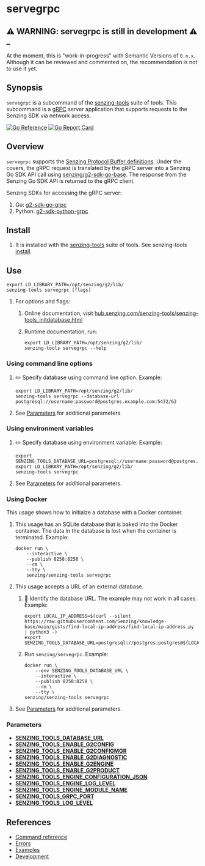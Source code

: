 # servegrpc

## :warning: WARNING: servegrpc is still in development :warning: _

At the moment, this is "work-in-progress" with Semantic Versions of `0.n.x`.
Although it can be reviewed and commented on,
the recommendation is not to use it yet.

## Synopsis

`servegrpc` is a subcommand of the
[senzing-tools](https://github.com/Senzing/senzing-tools)
suite of tools.
This subcommand is a
[gRPC](https://grpc.io/)
server application that supports requests to the Senzing SDK via network access.

[![Go Reference](https://pkg.go.dev/badge/github.com/senzing/servegrpc.svg)](https://pkg.go.dev/github.com/senzing/servegrpc)
[![Go Report Card](https://goreportcard.com/badge/github.com/senzing/servegrpc)](https://goreportcard.com/report/github.com/senzing/servegrpc)

## Overview

`servegrpc` supports the
[Senzing Protocol Buffer definitions](https://github.com/Senzing/g2-sdk-proto).
Under the covers, the gRPC request is translated by the gRPC server into a Senzing Go SDK API call using
[senzing/g2-sdk-go-base](https://github.com/Senzing/g2-sdk-go-base).
The response from the Senzing Go SDK API is returned to the gRPC client.

Senzing SDKs for accessing the gRPC server:

1. Go: [g2-sdk-go-grpc](https://github.com/Senzing/g2-sdk-go-grpc)
1. Python: [g2-sdk-python-grpc](https://github.com/Senzing/g2-sdk-python-grpc)

## Install

1. It is installed with the
   [senzing-tools](https://github.com/Senzing/senzing-tools)
   suite of tools.
   See senzing-tools [install](https://github.com/Senzing/senzing-tools#install).

## Use

```console
export LD_LIBRARY_PATH=/opt/senzing/g2/lib/
senzing-tools servegrpc [flags]
```

1. For options and flags:
    1. Online documentation, visit
       [hub.senzing.com/senzing-tools/senzing-tools_initdatabase.html](https://hub.senzing.com/senzing-tools/senzing-tools_initdatabase.html)
    1. Runtime documentation, run:

        ```console
        export LD_LIBRARY_PATH=/opt/senzing/g2/lib/
        senzing-tools servegrpc --help
        ```

### Using command line options

1. :pencil2: Specify database using command line option.
   Example:

    ```console
    export LD_LIBRARY_PATH=/opt/senzing/g2/lib/
    senzing-tools servegrpc --database-url postgresql://username:password@postgres.example.com:5432/G2
    ```

1. See [Parameters](#parameters) for additional parameters.

### Using environment variables

1. :pencil2: Specify database using environment variable.
   Example:

    ```console
    export SENZING_TOOLS_DATABASE_URL=postgresql://username:password@postgres.example.com:5432/G2
    export LD_LIBRARY_PATH=/opt/senzing/g2/lib/
    senzing-tools servegrpc
    ```

1. See [Parameters](#parameters) for additional parameters.

### Using Docker

This usage shows how to initialze a database with a Docker container.

1. This usage has an SQLite database that is baked into the Docker container.
   The data in the database is lost when the container is terminated.
   Example:

    ```console
    docker run \
        --interactive \
        --publish 8258:8258 \
        --rm \
        --tty \
        senzing/senzing-tools servegrpc

    ```

1. This usage accepts a URL of an external database.

    1. :thinking: Identify the database URL.
       The example may not work in all cases.
       Example:

        ```console
        export LOCAL_IP_ADDRESS=$(curl --silent https://raw.githubusercontent.com/Senzing/knowledge-base/main/gists/find-local-ip-address/find-local-ip-address.py | python3 -)
        export SENZING_TOOLS_DATABASE_URL=postgresql://postgres:postgres@${LOCAL_IP_ADDRESS}:5432/G2

        ```

    1. Run `senzing/servegrpc`.
       Example:

        ```console
        docker run \
            --env SENZING_TOOLS_DATABASE_URL \
            --interactive \
            --publish 8258:8258 \
            --rm \
            --tty \
        senzing/senzing-tools servegrpc

        ```

1. See [Parameters](#parameters) for additional parameters.

### Parameters

- **[SENZING_TOOLS_DATABASE_URL](https://github.com/Senzing/knowledge-base/blob/main/lists/environment-variables.md#senzing_tools_database_url)**
- **[SENZING_TOOLS_ENABLE_G2CONFIG](https://github.com/Senzing/knowledge-base/blob/main/lists/environment-variables.md#senzing_tools_enable_g2config)**
- **[SENZING_TOOLS_ENABLE_G2CONFIGMGR](https://github.com/Senzing/knowledge-base/blob/main/lists/environment-variables.md#senzing_tools_enable_g2configmgr)**
- **[SENZING_TOOLS_ENABLE_G2DIAGNOSTIC](https://github.com/Senzing/knowledge-base/blob/main/lists/environment-variables.md#senzing_tools_enable_g2diagnostic)**
- **[SENZING_TOOLS_ENABLE_G2ENGINE](https://github.com/Senzing/knowledge-base/blob/main/lists/environment-variables.md#senzing_tools_enable_g2engine)**
- **[SENZING_TOOLS_ENABLE_G2PRODUCT](https://github.com/Senzing/knowledge-base/blob/main/lists/environment-variables.md#senzing_tools_enable_g2product)**
- **[SENZING_TOOLS_ENGINE_CONFIGURATION_JSON](https://github.com/Senzing/knowledge-base/blob/main/lists/environment-variables.md#senzing_tools_engine_configuration_json)**
- **[SENZING_TOOLS_ENGINE_LOG_LEVEL](https://github.com/Senzing/knowledge-base/blob/main/lists/environment-variables.md#senzing_tools_engine_log_level)**
- **[SENZING_TOOLS_ENGINE_MODULE_NAME](https://github.com/Senzing/knowledge-base/blob/main/lists/environment-variables.md#senzing_tools_engine_module_name)**
- **[SENZING_TOOLS_GRPC_PORT](https://github.com/Senzing/knowledge-base/blob/main/lists/environment-variables.md#senzing_tools_grpc_port)**
- **[SENZING_TOOLS_LOG_LEVEL](https://github.com/Senzing/knowledge-base/blob/main/lists/environment-variables.md#senzing_tools_log_level)**

## References

- [Command reference](https://hub.senzing.com/senzing-tools/senzing-tools_servegrpc.html)
- [Errors](docs/errors.md)
- [Examples](docs/examples.md)
- [Development](docs/development.md)
